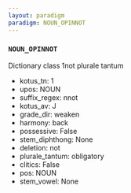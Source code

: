 ```yaml
---
layout: paradigm
paradigm: NOUN_OPINNOT
---
```

### ` NOUN_OPINNOT `

Dictionary class 1not plurale tantum
* kotus_tn: 1
* upos: NOUN
* suffix_regex: nnot
* kotus_av: J
* grade_dir: weaken
* harmony: back
* possessive: False
* stem_diphthong: None
* deletion: not
* plurale_tantum: obligatory
* clitics: False
* pos: NOUN
* stem_vowel: None
